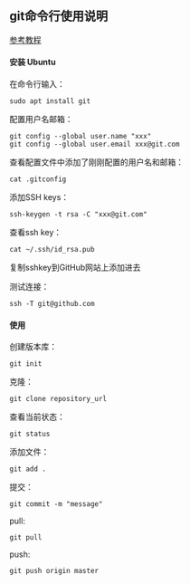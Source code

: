 ## **git命令行使用说明**

[参考教程](https://www.linuxidc.com/Linux/2018-05/152611.htm)

#### 安装 Ubuntu

在命令行输入：
```
sudo apt install git
```

配置用户名邮箱：
```
git config --global user.name "xxx"
git config --global user.email xxx@git.com
```
查看配置文件中添加了刚刚配置的用户名和邮箱：
```
cat .gitconfig
````

添加SSH keys：
```
ssh-keygen -t rsa -C "xxx@git.com"
```
查看ssh key：
```
cat ~/.ssh/id_rsa.pub
```
复制sshkey到GitHub网站上添加进去

测试连接：
```
ssh -T git@github.com
```

#### 使用
创建版本库：
```
git init
```

克隆：
```
git clone repository_url
```

查看当前状态：
```
git status
```

添加文件：
```
git add .
```

提交：
```
git commit -m "message"
```
pull:
```
git pull
```

push:
```
git push origin master
```